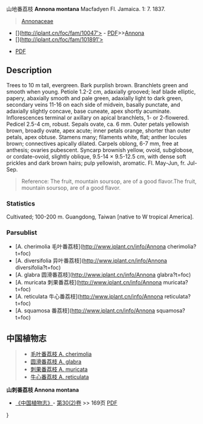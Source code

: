 山地番荔枝 **Annona montana** Macfadyen Fl. Jamaica. 1: 7. 1837.

> [Annonaceae](http://www.iplant.cn/info/Annonaceae?t=foc)
* [](http://iplant.cn/foc/fam/10047'> - [PDF](http://iplant.cn/foc/pdf/Annonaceae.pdf)>>[Annona](http://www.iplant.cn/info/Annona?t=foc)
* [](http://iplant.cn/foc/fam/101891'>
 - [PDF](http://www.iplant.cn/foc/pdf/Annona.pdf)

## Description

Trees to 10 m tall, evergreen. Bark purplish brown. Branchlets green and smooth when young. Petiole 1.2-2 cm, adaxially grooved; leaf blade elliptic, papery, abaxially smooth and pale green, adaxially light to dark green, secondary veins 11-16 on each side of midvein, basally punctate, and adaxially slightly concave, base cuneate, apex shortly acuminate. Inflorescences terminal or axillary on apical branchlets, 1- or 2-flowered. Pedicel 2.5-4 cm, robust. Sepals ovate, ca. 6 mm. Outer petals yellowish brown, broadly ovate, apex acute; inner petals orange, shorter than outer petals, apex obtuse. Stamens many; filaments white, flat; anther locules brown; connectives apically dilated. Carpels oblong, 6-7 mm, free at anthesis; ovaries pubescent. Syncarp brownish yellow, ovoid, subglobose, or cordate-ovoid, slightly oblique, 9.5-14 × 9.5-12.5 cm, with dense soft prickles and dark brown hairs; pulp yellowish, aromatic. Fl. May-Jun, fr. Jul-Sep.

> Reference: 
> The fruit, mountain soursop, are of a good flavor.The fruit, mountain soursop, are of a good flavor.

### Statistics
Cultivated; 100-200 m. Guangdong, Taiwan [native to W tropical America].

### Parsublist

* [A.  cherimolia  毛叶番荔枝](http://www.iplant.cn/info/Annona cherimolia?t=foc)
* [A.  diversifolia  异叶番荔枝](http://www.iplant.cn/info/Annona diversifolia?t=foc)
* [A.  glabra  圆滑番荔枝](http://www.iplant.cn/info/Annona glabra?t=foc)
* [A.  muricata  刺果番荔枝](http://www.iplant.cn/info/Annona muricata?t=foc)
* [A.  reticulata  牛心番荔枝](http://www.iplant.cn/info/Annona reticulata?t=foc)
* [A.  squamosa  番荔枝](http://www.iplant.cn/info/Annona squamosa?t=foc)

## 中国植物志

> * [毛叶番荔枝  A.  cherimolia](Annona-cherimolia-毛叶番荔枝.md)
> * [圆滑番荔枝  A.  glabra](Annona-glabra-圆滑番荔枝.md)
> * [刺果番荔枝  A.  muricata](Annona-muricata-刺果番荔枝.md)
> * [牛心番荔枝  A.  reticulata](Annona-reticulata-牛心番荔枝.md)

**山刺番荔枝 Annona montana**

* [《中国植物志》](http://www.iplant.cn/frps)- [第30(2)卷](http://www.iplant.cn/frps/vol/30(2)) >> 169页 [PDF](http://www.iplant.cn/frps/pdf/30(2)/169.pdf)

}